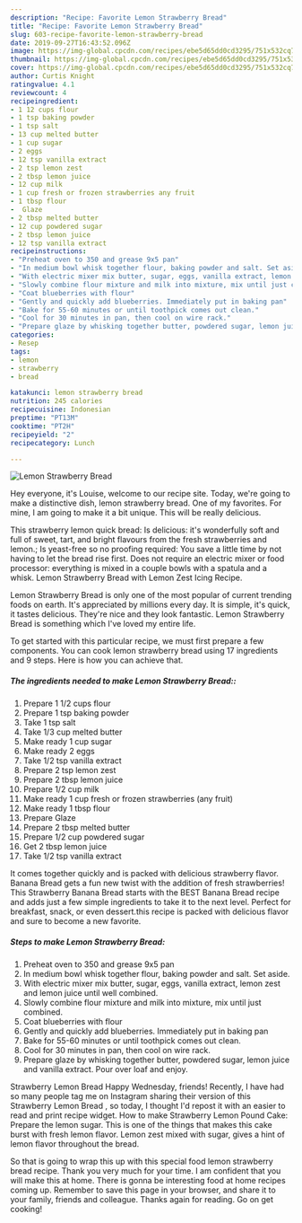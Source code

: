 ```yaml
---
description: "Recipe: Favorite Lemon Strawberry Bread"
title: "Recipe: Favorite Lemon Strawberry Bread"
slug: 603-recipe-favorite-lemon-strawberry-bread
date: 2019-09-27T16:43:52.096Z
image: https://img-global.cpcdn.com/recipes/ebe5d65dd0cd3295/751x532cq70/lemon-strawberry-bread-recipe-main-photo.jpg
thumbnail: https://img-global.cpcdn.com/recipes/ebe5d65dd0cd3295/751x532cq70/lemon-strawberry-bread-recipe-main-photo.jpg
cover: https://img-global.cpcdn.com/recipes/ebe5d65dd0cd3295/751x532cq70/lemon-strawberry-bread-recipe-main-photo.jpg
author: Curtis Knight
ratingvalue: 4.1
reviewcount: 4
recipeingredient:
- 1 12 cups flour
- 1 tsp baking powder
- 1 tsp salt
- 13 cup melted butter
- 1 cup sugar
- 2 eggs
- 12 tsp vanilla extract
- 2 tsp lemon zest
- 2 tbsp lemon juice
- 12 cup milk
- 1 cup fresh or frozen strawberries any fruit
- 1 tbsp flour
-  Glaze
- 2 tbsp melted butter
- 12 cup powdered sugar
- 2 tbsp lemon juice
- 12 tsp vanilla extract
recipeinstructions:
- "Preheat oven to 350 and grease 9x5 pan"
- "In medium bowl whisk together flour, baking powder and salt. Set aside."
- "With electric mixer mix butter, sugar, eggs, vanilla extract, lemon zest and lemon juice until well combined."
- "Slowly combine flour mixture and milk into mixture, mix until just combined."
- "Coat blueberries with flour"
- "Gently and quickly add blueberries. Immediately put in baking pan"
- "Bake for 55-60 minutes or until toothpick comes out clean."
- "Cool for 30 minutes in pan, then cool on wire rack."
- "Prepare glaze by whisking together butter, powdered sugar, lemon juice and vanilla extract. Pour over loaf and enjoy."
categories:
- Resep
tags:
- lemon
- strawberry
- bread

katakunci: lemon strawberry bread
nutrition: 245 calories
recipecuisine: Indonesian
preptime: "PT13M"
cooktime: "PT2H"
recipeyield: "2"
recipecategory: Lunch

---
```



![Lemon Strawberry Bread](https://img-global.cpcdn.com/recipes/ebe5d65dd0cd3295/751x532cq70/lemon-strawberry-bread-recipe-main-photo.jpg)

Hey everyone, it's Louise, welcome to our recipe site. Today, we're going to make a distinctive dish, lemon strawberry bread. One of my favorites. For mine, I am going to make it a bit unique. This will be really delicious.

This strawberry lemon quick bread: Is delicious: it&#39;s wonderfully soft and full of sweet, tart, and bright flavours from the fresh strawberries and lemon.; Is yeast-free so no proofing required: You save a little time by not having to let the bread rise first. Does not require an electric mixer or food processor: everything is mixed in a couple bowls with a spatula and a whisk. Lemon Strawberry Bread with Lemon Zest Icing Recipe.

Lemon Strawberry Bread is only one of the most popular of current trending foods on earth. It's appreciated by millions every day. It is simple, it's quick, it tastes delicious. They're nice and they look fantastic. Lemon Strawberry Bread is something which I've loved my entire life.


To get started with this particular recipe, we must first prepare a few components. You can cook lemon strawberry bread using 17 ingredients and 9 steps. Here is how you can achieve that.

##### The ingredients needed to make Lemon Strawberry Bread::

1. Prepare 1 1/2 cups flour
1. Prepare 1 tsp baking powder
1. Take 1 tsp salt
1. Take 1/3 cup melted butter
1. Make ready 1 cup sugar
1. Make ready 2 eggs
1. Take 1/2 tsp vanilla extract
1. Prepare 2 tsp lemon zest
1. Prepare 2 tbsp lemon juice
1. Prepare 1/2 cup milk
1. Make ready 1 cup fresh or frozen strawberries (any fruit)
1. Make ready 1 tbsp flour
1. Prepare  Glaze
1. Prepare 2 tbsp melted butter
1. Prepare 1/2 cup powdered sugar
1. Get 2 tbsp lemon juice
1. Take 1/2 tsp vanilla extract


It comes together quickly and is packed with delicious strawberry flavor. Banana Bread gets a fun new twist with the addition of fresh strawberries! This Strawberry Banana Bread starts with the BEST Banana Bread recipe and adds just a few simple ingredients to take it to the next level. Perfect for breakfast, snack, or even dessert.this recipe is packed with delicious flavor and sure to become a new favorite. 

##### Steps to make Lemon Strawberry Bread:

1. Preheat oven to 350 and grease 9x5 pan
1. In medium bowl whisk together flour, baking powder and salt. Set aside.
1. With electric mixer mix butter, sugar, eggs, vanilla extract, lemon zest and lemon juice until well combined.
1. Slowly combine flour mixture and milk into mixture, mix until just combined.
1. Coat blueberries with flour
1. Gently and quickly add blueberries. Immediately put in baking pan
1. Bake for 55-60 minutes or until toothpick comes out clean.
1. Cool for 30 minutes in pan, then cool on wire rack.
1. Prepare glaze by whisking together butter, powdered sugar, lemon juice and vanilla extract. Pour over loaf and enjoy.


Strawberry Lemon Bread Happy Wednesday, friends! Recently, I have had so many people tag me on Instagram sharing their version of this Strawberry Lemon Bread , so today, I thought I&#39;d repost it with an easier to read and print recipe widget. How to make Strawberry Lemon Pound Cake: Prepare the lemon sugar. This is one of the things that makes this cake burst with fresh lemon flavor. Lemon zest mixed with sugar, gives a hint of lemon flavor throughout the bread. 

So that is going to wrap this up with this special food lemon strawberry bread recipe. Thank you very much for your time. I am confident that you will make this at home. There is gonna be interesting food at home recipes coming up. Remember to save this page in your browser, and share it to your family, friends and colleague. Thanks again for reading. Go on get cooking!
